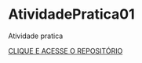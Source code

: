 # AtividadePratica01
 Atividade pratica

<a href="https://giulliabildner14.github.io/AtividadePratica01/atividadepratica01">
  CLIQUE E ACESSE O REPOSITÓRIO
</a>